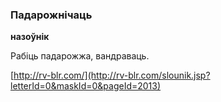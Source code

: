 ### Падарожнічаць
**назоўнік**

Рабіць падарожжа, вандраваць.

<a rel="author">[http://rv-blr.com/](http://rv-blr.com/slounik.jsp?letterId=0&maskId=0&pageId=2013)</a>
